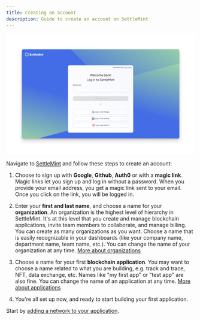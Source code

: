 ```yaml
---
title: Creating an account
description: Guide to create an account on SettleMint
---
```


![SignUp](../../../img/about-settlemint/sign-up.png)

Navigate to [SettleMint](https://console.settlemint.com/) and follow these steps to create an account:

1. Choose to sign up with **Google**, **Github**, **Auth0** or with a **magic link**.
   Magic links let you sign up and log in without a password. When you provide your email address, you get a magic link sent to your email. Once you click on the link, you will be logged in.

2. Enter your **first and last name**, and choose a name for your **organization**.
   An organization is the highest level of hierarchy in SettleMint. It's at this level that you create and manage blockchain applications, invite team members to collaborate, and manage billing. You can create as many organizations as you want. Choose a name that is easily recognizable in your dashboards (like your company name, department name, team name, etc.). You can change the name of your organization at any time. [More about organizations](2_about-organizations.md)

3. Choose a name for your first **blockchain application**.
   You may want to choose a name related to what you are building, e.g. track and trace, NFT, data exchange, etc. Names like "my first app" or "test app" are also fine. You can change the name of an application at any time. [More about applications](../../using-platform/0_create-an-application.md)

4. You're all set up now, and ready to start building your first application.

Start by [adding a network to your application](../../using-platform/1_add-a-network-to-an-application.md).
